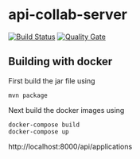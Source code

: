 # api-collab-server
[![Build Status](https://travis-ci.org/api-collab/api-collab-server.png)](https://travis-ci.org/api-collab/api-collab-server)
[![Quality Gate](https://sonarcloud.io/api/project_badges/measure?project=io.apicollab%3Aserver&metric=alert_status)](https://sonarcloud.io/dashboard?id=io.apicollab%3Aserver)


## Building with docker

First build the jar file using
```
mvn package
```

Next build the docker images using
```
docker-compose build
docker-compose up
```


http://localhost:8000/api/applications